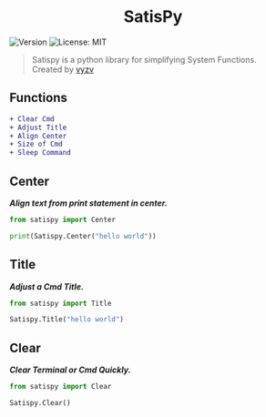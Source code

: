 <h1 align="center">SatisPy</h1>
<p>
  <img alt="Version" src="https://img.shields.io/badge/version-1.0-blue.svg?cacheSeconds=2592000" />
  <img alt="License: MIT" src="https://img.shields.io/github/license/vyzv/satispy" />
</p>

> Satispy is a python library for simplifying System Functions.
> <br>
> Created by [vyzv](https://github.com/vyzv)

## Functions

```diff
+ Clear Cmd
+ Adjust Title
+ Align Center
+ Size of Cmd
+ Sleep Command
```

## Center
<p><i><strong>Align text from print statement in center.</strong></i></p>

```python
from satispy import Center

print(Satispy.Center("hello world"))
```

## Title
<p><i><strong>Adjust a Cmd Title.</strong></i></p>

```python
from satispy import Title

Satispy.Title("hello world")
```

## Clear
<p><i><strong>Clear Terminal or Cmd Quickly.</strong></i></p>

```python
from satispy import Clear

Satispy.Clear()
```
